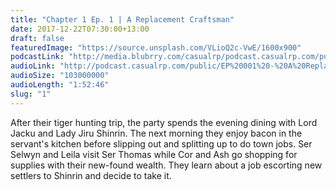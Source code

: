 ```yaml
---
title: "Chapter 1 Ep. 1 | A Replacement Craftsman"
date: 2017-12-22T07:30:00+13:00
draft: false
featuredImage: "https://source.unsplash.com/VLioQ2c-VwE/1600x900"
podcastLink: "http://media.blubrry.com/casualrp/podcast.casualrp.com/public/EP%20001%20-%20A%20Replacement%20Craftsman.mp3"
audioLink: "http://podcast.casualrp.com/public/EP%20001%20-%20A%20Replacement%20Craftsman.mp3"
audioSize: "103000000"
audioLength: "1:52:46"
slug: "1"
---
```


After their tiger hunting trip, the party spends the evening dining with Lord Jacku and Lady Jiru Shinrin. The next morning they enjoy bacon in the servant's kitchen before slipping out and splitting up to do town jobs. Ser Selwyn and Leila visit Ser Thomas while Cor and Ash go shopping for supplies with their new-found wealth. They learn about a job escorting new settlers to Shinrin and decide to take it.
